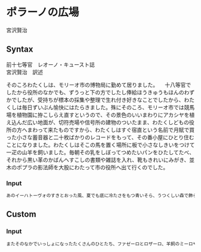 # ポラーノの広場

宮沢賢治

## Syntax

前十七等官　レオーノ・キュースト誌 \
宮沢賢治　訳述

そのころわたくしは、モリーオ市の博物局に勤めて居りました。
　十八等官でしたから役所のなかでも、ずうっと下の方でしたし俸給ほうきゅうもほんのわずかでしたが、受持ちが標本の採集や整理で生れ付き好きなことでしたから、わたくしは毎日ずいぶん愉快にはたらきました。殊にそのころ、モリーオ市では競馬場を植物園に拵こしらえ直すというので、その景色のいいまわりにアカシヤを植え込んだ広い地面が、切符売場や信号所の建物のついたまま、わたくしどもの役所の方へまわって来たものですから、わたくしはすぐ宿直という名前で月賦で買った小さな蓄音器と二十枚ばかりのレコードをもって、その番小屋にひとり住むことになりました。わたくしはそこの馬を置く場所に板で小さなしきいをつけて一疋の山羊を飼いました。毎朝その乳をしぼってつめたいパンをひたしてたべ、それから黒い革のかばんへすこしの書類や雑誌を入れ、靴もきれいにみがき、並木のポプラの影法師を大股にわたって市の役所へ出て行くのでした。

### Input

```md
あのイーハトーヴォのすきとおった風、夏でも底に冷たさをもつ青いそら、うつくしい森で飾られたモリーオ市、郊外のぎらぎらひかる草の波。
```

## Custom

### Input

```md
またそのなかでいっしょになったたくさんのひとたち、ファゼーロとロザーロ、羊飼のミーロや、顔の赤いこどもたち、地主のテーモ、山猫博士のボーガント・デストゥパーゴなど、いまこの暗い巨きな石の建物のなかで考えていると、みんなむかし風のなつかしい青い幻燈のように思われます。では、わたくしはいつかの小さなみだしをつけながら、しずかにあの年のイーハトーヴォの五月から十月までを書きつけましょう。
```
